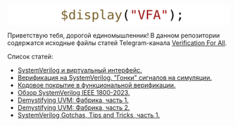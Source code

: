 <a href="https://t.me/verif_for_all"><img src="common/vfa.svg" align="center"></a>

Приветствую тебя, дорогой единомышленник! В данном репозитории содержатся исходные файлы статей Telegram-канала [Verification For All](https://t.me/verif_for_all).

Список статей:

- [SystemVerilog и виртуальный интерфейс.](./articles/virtual_intf/README.md)
- [Верификация на SystemVerilog. "Гонки" сигналов на симуляции.](./articles/race_condition/README.md)
- [Кодовое покрытие в функциональной верификации.](./articles/code_coverage/README.md)
- [Обзор SystemVerilog IEEE 1800-2023.](./articles/sv_ieee_2023/README.md)
- [Demystifying UVM: Фабрика, часть 1.](./articles/uvm_factory_0/README.md)
- [Demystifying UVM: Фабрика, часть 2.](./articles/uvm_factory_1/README.md)
- [SystemVerilog Gotchas, Tips and Tricks, часть 1.](./articles/gotchas_0/README.md)
